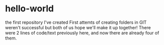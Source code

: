 # hello-world
the first repository I've created
First attemts of creating folders in GIT weren't successful but both of us hope we'll make it up together!
There were 2 lines of code/text previously here, and now there are already four of them.
